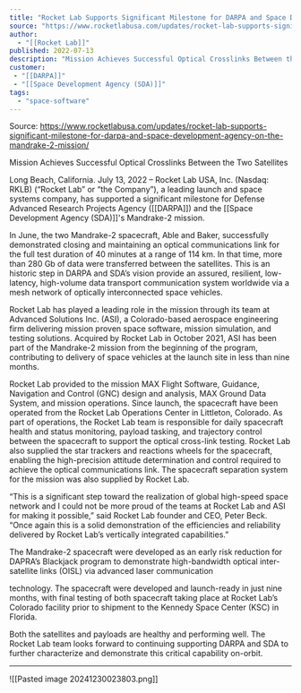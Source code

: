 ```yaml
---
title: "Rocket Lab Supports Significant Milestone for DARPA and Space Development Agency on the Mandrake-2 Mission "
source: "https://www.rocketlabusa.com/updates/rocket-lab-supports-significant-milestone-for-darpa-and-space-development-agency-on-the-mandrake-2-mission/"
author:
  - "[[Rocket Lab]]"
published: 2022-07-13
description: "Mission Achieves Successful Optical Crosslinks Between the Two Satellites"
customer:
 - "[[DARPA]]"
 - "[[Space Development Agency (SDA)]]"
tags:
  - "space-software"
---
```


Source: https://www.rocketlabusa.com/updates/rocket-lab-supports-significant-milestone-for-darpa-and-space-development-agency-on-the-mandrake-2-mission/

Mission Achieves Successful Optical Crosslinks Between the Two Satellites

Long Beach, California. July 13, 2022 – Rocket Lab USA, Inc. (Nasdaq: RKLB) (“Rocket Lab” or “the Company”), a leading launch and space systems company, has supported a significant milestone for Defense Advanced Research Projects Agency ([[DARPA]]) and the [[Space Development Agency (SDA)]]'s Mandrake-2 mission.

In June, the two Mandrake-2 spacecraft, Able and Baker, successfully demonstrated closing and maintaining an optical communications link for the full test duration of 40 minutes at a range of 114 km. In that time, more than 280 Gb of data were transferred between the satellites. This is an historic step in DARPA and SDA’s vision provide an assured, resilient, low-latency, high-volume data transport communication system worldwide via a mesh network of optically interconnected space vehicles. 

Rocket Lab has played a leading role in the mission through its team at Advanced Solutions Inc. (ASI), a Colorado-based aerospace engineering firm delivering mission proven space software, mission simulation, and testing solutions. Acquired by Rocket Lab in October 2021, ASI has been part of the Mandrake-2 mission from the beginning of the program, contributing to delivery of space vehicles at the launch site in less than nine months.

Rocket Lab provided to the mission MAX Flight Software, Guidance, Navigation and Control (GNC) design and analysis, MAX Ground Data System, and mission operations. Since launch, the spacecraft have been operated from the Rocket Lab Operations Center in Littleton, Colorado. As part of operations, the Rocket Lab team is responsible for daily spacecraft health and status monitoring, payload tasking, and trajectory control between the spacecraft to support the optical cross-link testing. Rocket Lab also supplied the star trackers and reactions wheels for the spacecraft, enabling the high-precision attitude determination and control required to achieve the optical communications link. The spacecraft separation system for the mission was also supplied by Rocket Lab.

“This is a significant step toward the realization of global high-speed space network and I could not be more proud of the teams at Rocket Lab and ASI for making it possible,” said Rocket Lab founder and CEO, Peter Beck. “Once again this is a solid demonstration of the efficiencies and reliability delivered by Rocket Lab’s vertically integrated capabilities.”

The Mandrake-2 spacecraft were developed as an early risk reduction for DAPRA’s Blackjack program to demonstrate high-bandwidth optical inter-satellite links (OISL) via advanced laser communication

technology. The spacecraft were developed and launch-ready in just nine months, with final testing of both spacecraft taking place at Rocket Lab’s Colorado facility prior to shipment to the Kennedy Space Center (KSC) in Florida.

Both the satellites and payloads are healthy and performing well. The Rocket Lab team looks forward to continuing supporting DARPA and SDA to further characterize and demonstrate this critical capability on-orbit.

---

![[Pasted image 20241230023803.png]]